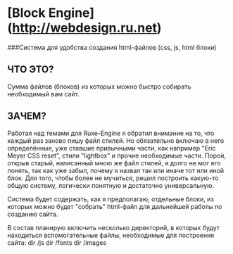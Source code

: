 [Block Engine] (http://webdesign.ru.net)
==============
###Система для удобства создания html-файлов (css, js, html блоки)

ЧТО ЭТО?
--------

Сумма файлов (блоков) из которых можно быстро собирать необходимый вам сайт.


ЗАЧЕМ?
------

Работая над темами для Ruxe-Engine я обратил внимание на то, что каждый раз заново пишу файл стилей. Но обязательно включаю в него определённые, уже ставшие привычными части, как например "Eric Meyer CSS reset", стили "lightbox" и прочие необходимые части. Порой, открыв старый, написанный мною же файл стилей, я долго не мог его понять, так как уже забыл, почему я назвал так или иначе тот или иной блок. Для того, чтобы более не мучиться, решил построить какую-то общую систему, логически понятную и достаточно универсальную.

Система будет содержать, как я предполагаю, отдельные блоки, из которых можно будет "собрать" html-файл для дальнейшей работы по созданию сайта.

В состав планирую включить несколько директорий, в которых будут находиться вспомогательные файлы, необходимые для построения сайта:
    dir /js
    dir /fonts
    dir /images
